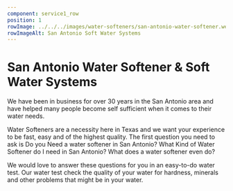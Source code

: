 ```yaml
---
component: service1_row
position: 1
rowImage: ../../../images/water-softeners/san-antonio-water-softener.webp
rowImageAlt: San Antonio Soft Water Systems
---
```

#  San Antonio Water Softener & Soft Water Systems

We have been in business for over 30 years in the San Antonio area and have helped many people become self sufficient when it comes to their water needs. 

Water Softeners are a necessity here in Texas and we want your experience to be fast, easy and of the highest quality. The first question you need to ask is Do you Need a water softener in San Antonio? What Kind of Water Softener do I need in San Antonio? What does a water softener even do?

We would love to answer these questions for you in an easy-to-do water test. Our water test check the quality of your water for hardness, minerals and other problems that might be in your water.
